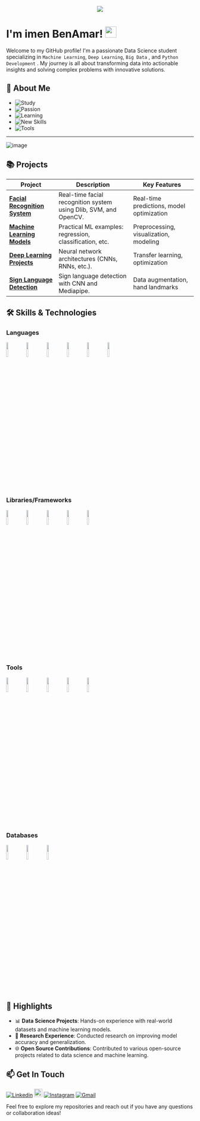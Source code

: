 <p align="center"><img src="https://camo.githubusercontent.com/b3ce8fcb16b1cd0ac29fd3772d599bc62587f919aeb0e00e88344ebfd54b569c/68747470733a2f2f692e696d6775722e636f6d2f4136625747466c2e676966"/></p>

# I'm imen BenAmar! <img src="https://raw.githubusercontent.com/iampavangandhi/iampavangandhi/master/gifs/Hi.gif" width="30px"></h2>

Welcome to my GitHub profile! I'm a passionate Data Science student specializing in `Machine Learning`, `Deep Learning`, `Big Data` , and `Python Development` . My journey is all about transforming data into actionable insights and solving complex problems with innovative solutions.
## 🚀 About Me

- ![Study](https://img.shields.io/badge/🎓_Currently_Studying-Data_Science-blue)
- ![Passion](https://img.shields.io/badge/🔍_Passionate_About-Machine_Learning,_Big_Data-yellow)
- ![Learning](https://img.shields.io/badge/💡_Currently_Learning-Advanced_ML_&_Big_Data-orange)
- ![New Skills](https://img.shields.io/badge/🌱_Learning_Skills-Data_Engineering,_Cloud-blueviolet)
- ![Tools](https://img.shields.io/badge/📈_Favorite_Tools-TensorFlow,_Keras,_Scikit_Learn-green)

------------------------------------------------------------------------------------------------------------------------------------------
![image](https://github.com/user-attachments/assets/926b62da-fefe-4d69-8de6-b68a43d61b2d)


## 📚 Projects

| Project | Description | Key Features |
|---------|-------------|--------------|
| [**Facial Recognition System**](https://github.com/ImenBenAmar/face_identification) | Real-time facial recognition system using Dlib, SVM, and OpenCV. | Real-time predictions, model optimization |
| [**Machine Learning Models**](https://github.com/ImenBenAmar/Machine_Learning) | Practical ML examples: regression, classification, etc. | Preprocessing, visualization, modeling |
| [**Deep Learning Projects**](https://github.com/ImenBenAmar/Deep_learning) | Neural network architectures (CNNs, RNNs, etc.). | Transfer learning, optimization |
| [**Sign Language Detection**](https://github.com/ImenBenAmar/Sign_language) | Sign language detection with CNN and Mediapipe. | Data augmentation, hand landmarks |




## 🛠️ Skills & Technologies

### **Languages**
<code><img width="10%" src="https://www.vectorlogo.zone/logos/python/python-ar21.svg"></code>
<code><img width="10%" src="https://www.vectorlogo.zone/logos/r-project/r-project-ar21.svg"></code>
<code><img width="10%" src="https://www.vectorlogo.zone/logos/w3_html5/w3_html5-ar21.svg"></code>
<code><img width="10%" src="https://www.vectorlogo.zone/logos/javascript/javascript-ar21.svg"></code>
<code><img width="10%" src="https://www.vectorlogo.zone/logos/java/java-ar21.svg"></code>
<code><img width="10%" src="https://www.vectorlogo.zone/logos/kotlinlang/kotlinlang-ar21.svg"></code>

### **Libraries/Frameworks**
<code><img width="10%" src="https://www.vectorlogo.zone/logos/tensorflow/tensorflow-ar21.svg"></code>
<code><img width="10%" src="https://www.vectorlogo.zone/logos/pytorch/pytorch-ar21.svg"></code>
<code><img width="10%" src="https://github.com/scikit-learn/scikit-learn/blob/main/doc/logos/scikit-learn-logo-notext.png"></code>
<code><img width="10%" src="https://www.vectorlogo.zone/logos/numpy/numpy-ar21.svg"></code>
<code><img width="10%" src="https://www.vectorlogo.zone/logos/usepanda/usepanda-ar21.svg"></code>



### **Tools**
<code><img width="10%" src="https://www.vectorlogo.zone/logos/jupyter/jupyter-ar21.svg"></code>
<code><img width="10%" src="https://www.vectorlogo.zone/logos/git-scm/git-scm-ar21.svg"></code>
<code><img width="10%" src="https://www.vectorlogo.zone/logos/palletsprojects_flask/palletsprojects_flask-ar21.svg"></code>
<code><img width="10%" src="https://www.vectorlogo.zone/logos/jupyter/jupyter-ar21.svg"></code>
<code><img width="10%" src="https://www.vectorlogo.zone/logos/flutterio/flutterio-ar21.svg"></code>

### **Databases**
<code><img width="10%" src="https://www.vectorlogo.zone/logos/mysql/mysql-ar21.svg"></code>
<code><img width="10%" src="https://www.vectorlogo.zone/logos/mongodb/mongodb-ar21.svg"></code>
<code><img width="10%" src="https://www.svgrepo.com/show/303229/microsoft-sql-server-logo.svg"></code>


## 🌟 Highlights

- 📊 **Data Science Projects**: Hands-on experience with real-world datasets and machine learning models.
- 🔬 **Research Experience**: Conducted research on improving model accuracy and generalization.
- 🌐 **Open Source Contributions**: Contributed to various open-source projects related to data science and machine learning.


## 📫 Get In Touch
[![Linkedin](https://img.shields.io/badge/-LinkedIn-blue?style=flat&logo=Linkedin&logoColor=white)](https://www.linkedin.com/in/imen-benamar-616079212/)
[<img src="https://img.shields.io/badge/Kaggle-Follow-blue?logo=kaggle&style=social" height="22" title="Follow me on Kaggle" />](https://www.kaggle.com/imenbenamar1)
[![Instagram](https://img.shields.io/badge/-Instagram-c13584?style=flat&labelColor=c13584&logo=instagram&logoColor=white)](https://www.instagram.com/imen_benamar3/)
[![Gmail](https://img.shields.io/badge/-Gmail-c14438?style=flat&logo=Gmail&logoColor=white)](mailto:imen.bnamar@gmail.com)

Feel free to explore my repositories and reach out if you have any questions or collaboration ideas!
